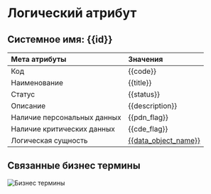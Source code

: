 # Логический атрибут
## Системное имя: {{id}}

Мета атрибуты               | Значения
:------------               | :------------
Код                         | {{code}}
Наименование                | {{title}}
Статус                      | {{status}}
Описание                    | {{description}}
Наличие персональных данных | {{pdn_flag}}
Наличие критических данных  | {{cde_flag}}
Логическая сущность         | [{{data_object_name}}]({{data_object_link}})

## Связанные бизнес термины
![Бизнес термины](@entity/seaf.ia.business_objects/registry_by_logical_attributes?id={{id}})
